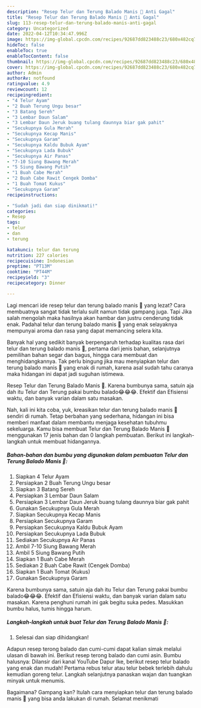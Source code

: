 ```yaml
---
description: "Resep Telur dan Terung Balado Manis 🍛 Anti Gagal"
title: "Resep Telur dan Terung Balado Manis 🍛 Anti Gagal"
slug: 113-resep-telur-dan-terung-balado-manis-anti-gagal
category: Uncategorized
date: 2022-04-12T10:34:47.996Z
image: https://img-global.cpcdn.com/recipes/92687dd823488c23/680x482cq70/telur-dan-terung-balado-manis-foto-resep-utama.jpg
hideToc: false
enableToc: true
enableTocContent: false
thumbnail: https://img-global.cpcdn.com/recipes/92687dd823488c23/680x482cq70/telur-dan-terung-balado-manis-foto-resep-utama.jpg
cover: https://img-global.cpcdn.com/recipes/92687dd823488c23/680x482cq70/telur-dan-terung-balado-manis-foto-resep-utama.jpg
author: Admin
authorAv: notfound
ratingvalue: 4.9
reviewcount: 12
recipeingredient:
- "4 Telur Ayam"
- "2 Buah Terung Ungu besar"
- "3 Batang Sereh"
- "3 Lembar Daun Salam"
- "3 Lembar Daun Jeruk buang tulang daunnya biar gak pahit"
- "Secukupnya Gula Merah"
- "Secukupnya Kecap Manis"
- "Secukupnya Garam"
- "Secukupnya Kaldu Bubuk Ayam"
- "Secukupnya Lada Bubuk"
- "Secukupnya Air Panas"
- "7-10 Siung Bawang Merah"
- "5 Siung Bawang Putih"
- "1 Buah Cabe Merah"
- "2 Buah Cabe Rawit Cengek Domba"
- "1 Buah Tomat Kukus"
- "Secukupnya Garam"
recipeinstructions:

- "Sudah jadi dan siap dinikmati!"
categories:
- Resep
tags:
- telur
- dan
- terung

katakunci: telur dan terung 
nutrition: 227 calories
recipecuisine: Indonesian
preptime: "PT13M"
cooktime: "PT44M"
recipeyield: "3"
recipecategory: Dinner

---
```



Lagi mencari ide resep telur dan terung balado manis 🍛 yang lezat? Cara membuatnya sangat tidak terlalu sulit namun tidak gampang juga. Tapi Jika salah mengolah maka hasilnya akan hambar dan justru cenderung tidak enak. Padahal telur dan terung balado manis 🍛 yang enak selayaknya mempunyai aroma dan rasa yang dapat memancing selera kita.


Banyak hal yang sedikit banyak berpengaruh terhadap kualitas rasa dari telur dan terung balado manis 🍛, pertama dari jenis bahan, selanjutnya pemilihan bahan segar dan bagus, hingga cara membuat dan menghidangkannya. Tak perlu bingung jika mau menyiapkan telur dan terung balado manis 🍛 yang enak di rumah, karena asal sudah tahu caranya maka hidangan ini dapat jadi suguhan istimewa.

Resep Telur dan Terung Balado Manis 🍛. Karena bumbunya sama, satuin aja dah itu Telur dan Terung pakai bumbu balado😂😂😂. Efektif dan Efisiensi waktu, dan banyak varian dalam satu masakan.


Nah, kali ini kita coba, yuk, kreasikan telur dan terung balado manis 🍛 sendiri di rumah. Tetap berbahan yang sederhana, hidangan ini bisa memberi manfaat dalam membantu menjaga kesehatan tubuhmu sekeluarga. Kamu bisa membuat Telur dan Terung Balado Manis 🍛 menggunakan 17 jenis bahan dan 0 langkah pembuatan. Berikut ini langkah-langkah untuk membuat hidangannya.

<!--inarticleads1-->

##### Bahan-bahan dan bumbu yang digunakan dalam pembuatan Telur dan Terung Balado Manis 🍛:

1. Siapkan 4 Telur Ayam
1. Persiapkan 2 Buah Terung Ungu besar
1. Siapkan 3 Batang Sereh
1. Persiapkan 3 Lembar Daun Salam
1. Persiapkan 3 Lembar Daun Jeruk buang tulang daunnya biar gak pahit
1. Gunakan Secukupnya Gula Merah
1. Siapkan Secukupnya Kecap Manis
1. Persiapkan Secukupnya Garam
1. Persiapkan Secukupnya Kaldu Bubuk Ayam
1. Persiapkan Secukupnya Lada Bubuk
1. Sediakan Secukupnya Air Panas
1. Ambil 7-10 Siung Bawang Merah
1. Ambil 5 Siung Bawang Putih
1. Siapkan 1 Buah Cabe Merah
1. Sediakan 2 Buah Cabe Rawit (Cengek Domba)
1. Siapkan 1 Buah Tomat (Kukus)
1. Gunakan Secukupnya Garam


Karena bumbunya sama, satuin aja dah itu Telur dan Terung pakai bumbu balado😂😂😂. Efektif dan Efisiensi waktu, dan banyak varian dalam satu masakan. Karena penghuni rumah ini gak begitu suka pedes. Masukkan bumbu halus, tumis hingga harum. 

<!--inarticleads2-->

##### Langkah-langkah untuk buat Telur dan Terung Balado Manis 🍛:


1. Selesai dan siap dihidangkan!

Adapun resep terong balado dan cumi-cumi dapat kalian simak melalui ulasan di bawah ini. Berikut resep terong balado dan cumi asin. Bumbu halusnya: Dilansir dari kanal YouTube Dapur Ike, berikut resep telur balado yang enak dan mudah! Pertama rebus telur atau telur bebek terlebih dahulu kemudian goreng telur. Langkah selanjutnya panaskan wajan dan tuangkan minyak untuk menumis. 

Bagaimana? Gampang kan? Itulah cara menyiapkan telur dan terung balado manis 🍛 yang bisa anda lakukan di rumah. Selamat menikmati
